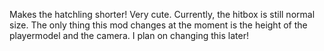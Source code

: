Makes the hatchling shorter! Very cute. Currently, the hitbox is still normal size. The only thing this mod changes at the moment is the height of the playermodel and the camera. I plan on changing this later!